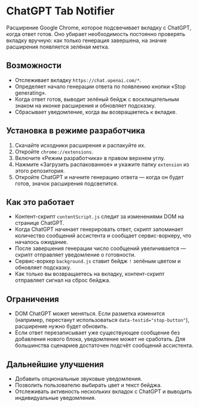 # ChatGPT Tab Notifier

Расширение Google Chrome, которое подсвечивает вкладку с ChatGPT, когда ответ готов. Оно убирает необходимость постоянно проверять вкладку вручную: как только генерация завершена, на значке расширения появляется зелёная метка.

## Возможности

- Отслеживает вкладку `https://chat.openai.com/*`.
- Определяет начало генерации ответа по появлению кнопки «Stop generating».
- Когда ответ готов, выводит зелёный бейдж с восклицательным знаком на иконке расширения и обновляет подсказку.
- Сбрасывает уведомление, когда вы возвращаетесь к вкладке.

## Установка в режиме разработчика

1. Скачайте исходники расширения и распакуйте их.
2. Откройте `chrome://extensions`.
3. Включите «Режим разработчика» в правом верхнем углу.
4. Нажмите «Загрузить распакованное» и укажите папку `extension` из этого репозитория.
5. Откройте ChatGPT и начните генерацию ответа — когда он будет готов, значок расширения подсветится.

## Как это работает

- Контент-скрипт `contentScript.js` следит за изменениями DOM на странице ChatGPT.
- Когда ChatGPT начинает генерировать ответ, скрипт запоминает количество сообщений ассистента и сообщает сервис-воркеру, что началось ожидание.
- После завершения генерации число сообщений увеличивается — скрипт отправляет уведомление о готовности.
- Сервис-воркер `background.js` ставит бейдж `!` зелёным цветом и обновляет подсказку.
- Как только вы возвращаетесь на вкладку, контент-скрипт отправляет сигнал на сброс бейджа.

## Ограничения

- DOM ChatGPT может меняться. Если разметка изменится (например, перестанут использоваться `data-testid="stop-button"`), расширение нужно будет обновить.
- Если ответ перезаписывает уже существующее сообщение без добавления нового блока, уведомление может не сработать. Для большинства сценариев достаточен подсчёт сообщений ассистента.

## Дальнейшие улучшения

- Добавить опциональные звуковые уведомления.
- Позволить пользователю выбирать цвет и текст бейджа.
- Отслеживать активность нескольких вкладок с ChatGPT и выводить индивидуальные уведомления.
